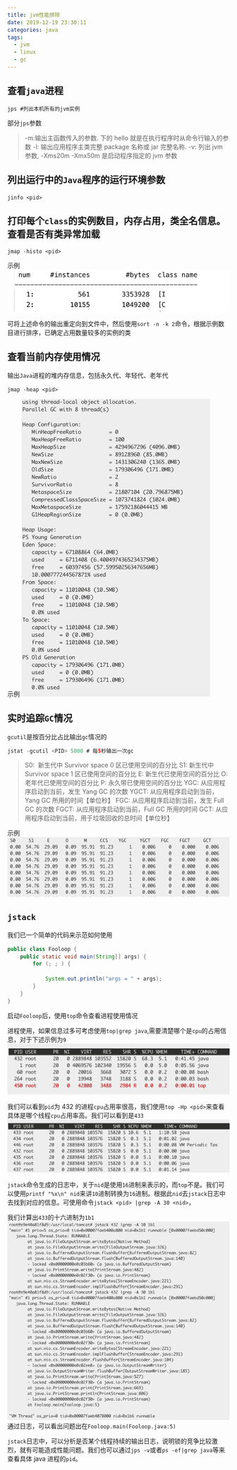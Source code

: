 ```yaml
---
title: jvm性能排除
date: 2019-12-19 23:30:11
categories: java
tags:
  - jvm
  - linux
  - gc
---
```


## 查看`java`进程

```shell
jps #列出本机所有的jvm实例
```

部分`jps`参数

> -m:输出主函数传入的参数. 下的 hello 就是在执行程序时从命令行输入的参数
> -l: 输出应用程序主类完整 package 名称或 jar 完整名称.
> -v: 列出 jvm 参数, -Xms20m -Xmx50m 是启动程序指定的 jvm 参数

## 列出运行中的`Java`程序的运行环境参数

```shell
jinfo <pid>
```

## 打印每个`class`的实例数目，内存占用，类全名信息。查看是否有类异常加载

```shell
jmap -histo <pid>
```

示例
![jvm性能排除_2019-12-19-23-48-31.png](./images/jvm性能排除_2019-12-19-23-48-31.png)

可将上述命令的输出重定向到文件中，然后使用`sort -n -k 2`命令，根据示例数目进行排序，已确定占用数量较多的实例的类

## 查看当前内存使用情况

输出`Java`进程的堆内存信息，包括永久代、年轻代、老年代

```shell
jmap -heap <pid>
```

示例
![jvm性能排除_2019-12-19-23-58-41.png](./images/jvm性能排除_2019-12-19-23-58-41.png)

## 实时追踪`GC`情况

`gcutil`是按百分比占比输出`gc`情况的

```java
jstat -gcutil <PID> 5000 # 每5秒输出一次gc
```

> S0:  新生代中 Survivor space 0 区已使用空间的百分比
> S1: 新生代中 Survivor space 1 区已使用空间的百分比
> E: 新生代已使用空间的百分比
> O: 老年代已使用空间的百分比
> P: 永久带已使用空间的百分比
> YGC: 从应用程序启动到当前，发生 Yang GC 的次数
> YGCT: 从应用程序启动到当前，Yang GC 所用的时间【单位秒】
> FGC: 从应用程序启动到当前，发生 Full GC 的次数
> FGCT: 从应用程序启动到当前，Full GC 所用的时间
> GCT: 从应用程序启动到当前，用于垃圾回收的总时间【单位秒】

示例
![jvm性能排除_2019-12-20-00-04-43.png](./images/jvm性能排除_2019-12-20-00-04-43.png)

## `jstack`

我们已一个简单的代码来示范如何使用

```java
public class Fooloop {
    public static void main(String[] args) {
        for (; ; ) {

            System.out.println("args = " + args);
        }
    }
}
```

启动`Fooloop`后，使用`top`命令查看进程使用情况

进程使用，如果信息过多可考虑使用`top|grep java`,需要清楚哪个是`cpu`的占用信息，对于下述示例为`9`
![jvm性能排除_2019-12-20-00-39-21.png](./images/jvm性能排除_2019-12-20-00-39-21.png)

我们可以看到`pid`为 432 的进程`cpu`占用率很高，我们使用`top -Hp <pid>`来查看具体是哪个线程`cpu`占用率高。我们可以看到是`433`
![jvm性能排除_2019-12-20-00-42-52.png](./images/jvm性能排除_2019-12-20-00-42-52.png)

`jstack`命令生成的日志中，关于`nid`是使用`16`进制来表示的，而`top`不是。我们可以使用`printf "%x\n" nid`来讲`10`进制转换为`16`进制。根据此`nid`去`jstack`日志中去找到对应的信息。可使用命令`jstack <pid> |grep -A 30 <nid>`，

我们计算出`433`的十六进制为`1b1`
![jvm性能排除_2019-12-20-00-45-36.png](./images/jvm性能排除_2019-12-20-00-45-36.png)
通过日志，可以看出问题出在`Fooloop.main(Fooloop.java:5)`

`jstack`日志中，可以分析是否某个线程持续的输出日志，说明锁的竞争比较激烈，就有可能造成性能问题。我们也可以通过`jps -v`或者`ps -ef|grep java`等来查看具体 java 进程的`pid`。
